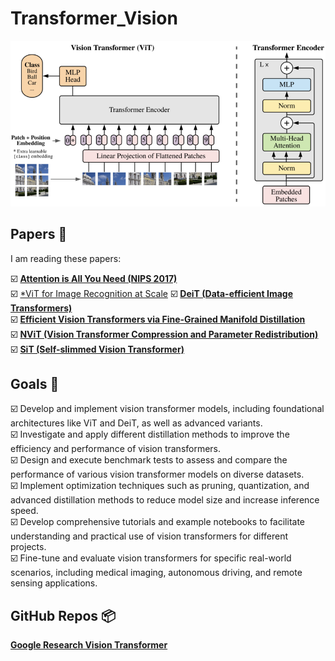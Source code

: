 # Transformer_Vision

![Vision Transformer](assets/vision_transformer.png)

## Papers 📄
I am reading these papers:

☑️ [**Attention is All You Need (NIPS 2017)**](https://arxiv.org/abs/1706.03762) <br>
☑️ [*ViT for Image Recognition at Scale](https://arxiv.org/abs/2010.11929) 
☑️ [**DeiT (Data-efficient Image Transformers)**](https://arxiv.org/abs/2012.12877) <br>
☑️ [**Efficient Vision Transformers via Fine-Grained Manifold Distillation**](https://arxiv.org/abs/2107.01378) <br>
☑️ [**NViT (Vision Transformer Compression and Parameter Redistribution)**](https://arxiv.org/abs/2110.04869) <br>
☑️ [**SiT (Self-slimmed Vision Transformer)**](https://arxiv.org/abs/2111.12624) <br>

## Goals 🎯

☑️ Develop and implement vision transformer models, including foundational architectures like ViT and DeiT, as well as advanced variants. <br>
☑️ Investigate and apply different distillation methods to improve the efficiency and performance of vision transformers. <br>
☑️ Design and execute benchmark tests to assess and compare the performance of various vision transformer models on diverse datasets. <br>
☑️ Implement optimization techniques such as pruning, quantization, and advanced distillation methods to reduce model size and increase inference speed. <br>
☑️ Develop comprehensive tutorials and example notebooks to facilitate understanding and practical use of vision transformers for different projects. <br>
☑️ Fine-tune and evaluate vision transformers for specific real-world scenarios, including medical imaging, autonomous driving, and remote sensing applications. <br>

## GitHub Repos 📦

[**Google Research Vision Transformer**](https://github.com/google-research/vision_transformer)

